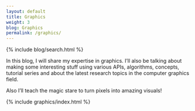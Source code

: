 ```yaml
---
layout: default
title: Graphics
weight: 3
blog: Graphics
permalink: /graphics/
---
```


{% include blog/search.html %}

In this blog, I will share my expertise in graphics. I’ll also be talking about making some interesting stuff using various APIs, algorithms, concepts, tutorial series and about the latest research topics in the computer graphics field.  

Also I’ll teach the magic stare to turn pixels into amazing visuals!

{% include graphics/index.html %}
